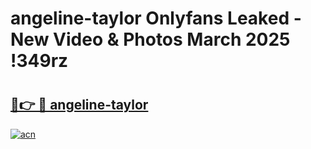 # angeline-taylor Onlyfans Leaked - New Video & Photos March 2025 !349rz

# <h2><a href="https://2hqgkd.iuczelnia.edu.pl?title=angeline-taylor&ref=349rz">🔗👉 🔴 angeline-taylor</a></h2>

[![acn](https://github.com/user-attachments/assets/0f9c940e-d8b0-45ae-aac7-cd30a18b3e1c)](https://2hqgkd.iuczelnia.edu.pl?title=angeline-taylor&ref=349rz)

